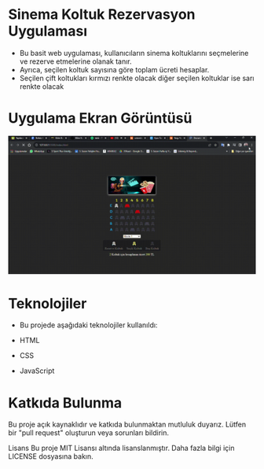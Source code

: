 # Sinema Koltuk Rezervasyon Uygulaması

- Bu basit web uygulaması, kullanıcıların sinema koltuklarını seçmelerine ve rezerve etmelerine olanak tanır. 
- Ayrıca, seçilen koltuk sayısına göre toplam ücreti hesaplar.
- Seçilen çift koltukları kırmızı renkte olacak diğer seçilen koltuklar ise sarı renkte olacak

# Uygulama Ekran Görüntüsü
<img src="/gif/sinema-_online-video-cutter.com_.gif" alt="">

# Teknolojiler
- Bu projede aşağıdaki teknolojiler kullanıldı:

- HTML
- CSS
- JavaScript

# Katkıda Bulunma
Bu proje açık kaynaklıdır ve katkıda bulunmaktan mutluluk duyarız. Lütfen bir "pull request" oluşturun veya sorunları bildirin.

Lisans
Bu proje MIT Lisansı altında lisanslanmıştır. Daha fazla bilgi için LICENSE dosyasına bakın.